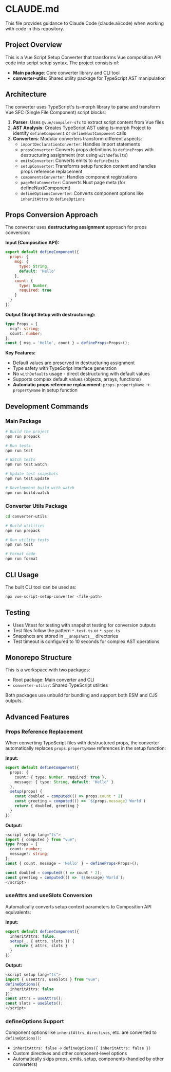 # CLAUDE.md

This file provides guidance to Claude Code (claude.ai/code) when working with code in this repository.

## Project Overview

This is a Vue Script Setup Converter that transforms Vue composition API code into script setup syntax. The project consists of:

- **Main package**: Core converter library and CLI tool
- **converter-utils**: Shared utility package for TypeScript AST manipulation

## Architecture

The converter uses TypeScript's ts-morph library to parse and transform Vue SFC (Single File Component) script blocks:

1. **Parser**: Uses `@vue/compiler-sfc` to extract script content from Vue files
2. **AST Analysis**: Creates TypeScript AST using ts-morph Project to identify `defineComponent` or `defineNuxtComponent` calls
3. **Converters**: Modular converters transform different aspects:
   - `importDeclarationConverter`: Handles import statements
   - `propsConverter`: Converts props definitions to `defineProps` with destructuring assignment (not using `withDefaults`)
   - `emitsConverter`: Converts emits to `defineEmits`  
   - `setupConverter`: Transforms setup function content and handles props reference replacement
   - `componentsConverter`: Handles component registrations
   - `pageMetaConverter`: Converts Nuxt page meta (for defineNuxtComponent)
   - `defineOptionsConverter`: Converts component options like `inheritAttrs` to `defineOptions`

## Props Conversion Approach

The converter uses **destructuring assignment** approach for props conversion:

**Input (Composition API):**
```javascript
export default defineComponent({
  props: {
    msg: {
      type: String,
      default: 'Hello'
    },
    count: {
      type: Number,
      required: true
    }
  }
})
```

**Output (Script Setup with destructuring):**
```typescript
type Props = {
  msg?: string;
  count: number;
};
const { msg = 'Hello', count } = defineProps<Props>();
```

**Key Features:**
- Default values are preserved in destructuring assignment
- Type safety with TypeScript interface generation
- No `withDefaults` usage - direct destructuring with default values
- Supports complex default values (objects, arrays, functions)
- **Automatic props reference replacement**: `props.propertyName` → `propertyName` in setup function

## Development Commands

### Main Package
```bash
# Build the project
npm run prepack

# Run tests
npm run test

# Watch tests
npm run test:watch

# Update test snapshots
npm run test:update

# Development build with watch
npm run build:watch
```

### Converter Utils Package
```bash
cd converter-utils

# Build utilities
npm run prepack

# Run utility tests
npm run test

# Format code
npm run format
```

## CLI Usage

The built CLI tool can be used as:
```bash
npx vue-script-setup-converter <file-path>
```

## Testing

- Uses Vitest for testing with snapshot testing for conversion outputs
- Test files follow the pattern `*.test.ts` or `*.spec.ts`
- Snapshots are stored in `__snapshots__` directories
- Test timeout is configured to 10 seconds for complex AST operations

## Monorepo Structure

This is a workspace with two packages:
- Root package: Main converter and CLI
- `converter-utils/`: Shared TypeScript utilities

Both packages use unbuild for bundling and support both ESM and CJS outputs.

## Advanced Features

### Props Reference Replacement
When converting TypeScript files with destructured props, the converter automatically replaces `props.propertyName` references in the setup function:

**Input:**
```typescript
export default defineComponent({
  props: {
    count: { type: Number, required: true },
    message: { type: String, default: 'Hello' }
  },
  setup(props) {
    const doubled = computed(() => props.count * 2)
    const greeting = computed(() => `${props.message} World`)
    return { doubled, greeting }
  }
})
```

**Output:**
```typescript
<script setup lang="ts">
import { computed } from "vue";
type Props = {
  count: number;
  message?: string;
};
const { count, message = 'Hello' } = defineProps<Props>();

const doubled = computed(() => count * 2);
const greeting = computed(() => `${message} World`);
</script>
```

### useAttrs and useSlots Conversion
Automatically converts setup context parameters to Composition API equivalents:

**Input:**
```typescript
export default defineComponent({
  inheritAttrs: false,
  setup(_, { attrs, slots }) {
    return { attrs, slots }
  }
})
```

**Output:**
```typescript
<script setup lang="ts">
import { useAttrs, useSlots } from "vue";
defineOptions({
  inheritAttrs: false
});
const attrs = useAttrs();
const slots = useSlots();
</script>
```

### defineOptions Support
Component options like `inheritAttrs`, `directives`, etc. are converted to `defineOptions()`:

- `inheritAttrs: false` → `defineOptions({ inheritAttrs: false })`
- Custom directives and other component-level options
- Automatically skips props, emits, setup, components (handled by other converters)